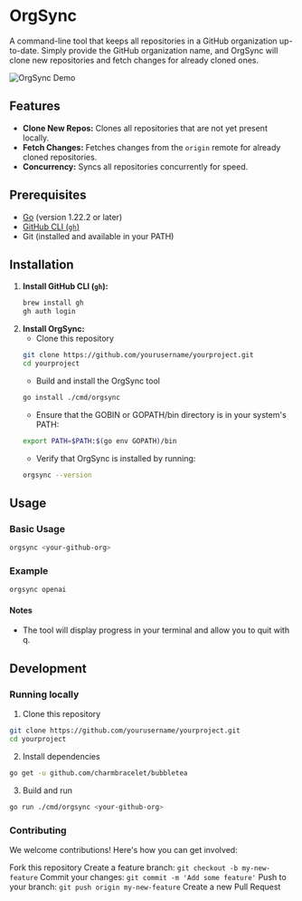 # OrgSync

A command-line tool that keeps all repositories in a GitHub organization up-to-date. Simply provide the GitHub organization name, and OrgSync will clone new repositories and fetch changes for already cloned ones.

![OrgSync Demo](https://via.placeholder.com/800x400.png?text=OrgSync+Demo)

## Features
- **Clone New Repos:** Clones all repositories that are not yet present locally.
- **Fetch Changes:** Fetches changes from the `origin` remote for already cloned repositories.
- **Concurrency:** Syncs all repositories concurrently for speed.

## Prerequisites
- [Go](https://golang.org/dl/) (version 1.22.2 or later)
- [GitHub CLI (`gh`)](https://cli.github.com/)
- Git (installed and available in your PATH)

## Installation
1. **Install GitHub CLI (`gh`):**
   ```bash
   brew install gh
   gh auth login
   ```
2. **Install OrgSync:**
    - Clone this repository
    ```bash
    git clone https://github.com/yourusername/yourproject.git
    cd yourproject
    ```
    - Build and install the OrgSync tool
    ```bash
    go install ./cmd/orgsync
    ```
    - Ensure that the GOBIN or GOPATH/bin directory is in your system's PATH:
    ```bash
    export PATH=$PATH:$(go env GOPATH)/bin
    ```
    - Verify that OrgSync is installed by running:
    ```bash
    orgsync --version
    ```

## Usage
### Basic Usage
```bash
orgsync <your-github-org>
```
### Example
```bash
orgsync openai
```
#### Notes
- The tool will display progress in your terminal and allow you to quit with q.

## Development
### Running locally
1. Clone this repository
```bash
git clone https://github.com/yourusername/yourproject.git
cd yourproject
```
2. Install dependencies
```bash
go get -u github.com/charmbracelet/bubbletea
```
3. Build and run
```bash
go run ./cmd/orgsync <your-github-org>
```

### Contributing
We welcome contributions! Here's how you can get involved:

Fork this repository
Create a feature branch: `git checkout -b my-new-feature`
Commit your changes: `git commit -m 'Add some feature'`
Push to your branch: `git push origin my-new-feature`
Create a new Pull Request